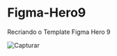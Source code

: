 # Figma-Hero9
Recriando o Template Figma Hero 9


![Capturar](https://user-images.githubusercontent.com/24817124/181379903-4b8a337d-9141-4537-8020-8a1a53c3396b.PNG)
